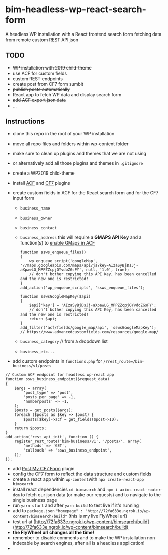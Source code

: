 # bim-headless-wp-react-search-form

A headless WP installation with a React frontend search form fetching data from remote custom REST API json

## TODO

- ~~WP installation with 2019 child-theme~~
- use ACF for custom fields
- ~~custom REST endpoints~~
- create post from CF7 form sumbit
- ~~publish posts automatically~~
- React app to fetch WP data and display search form
- ~~add ACF export json data~~
- ...

## Instructions

- clone this repo in the root of your WP installation
- move all repo files and folders within wp-content folder
- make sure to clean up plugins and themes that we are not using
- or alternatively add all those plugins and themes in `.gitignore`
- create a WP2019 child-theme
- install [ACF](https://wordpress.org/plugins/advanced-custom-fields/) and [CF7](https://wordpress.org/plugins/contact-form-7/) plugins
- create custom fields in ACF for the React search form and for the CF7 input form

  - `business_name`
  - `business_owner`
  - `business_contact`
  - `business_address` this will require a **GMAPS API Key** and a function(s) to [enable GMaps in ACF](https://www.advancedcustomfields.com/resources/google-map/)

    ```
    function ssws_enqueue_files()
    {
        wp_enqueue_script('googleMap', '//maps.googleapis.com/maps/api/js?key=AIzaSyBjDsJj-aXpawLG_MPPZZcpjOYvdoZGsPY', null, '1.0', true);
        // don't bother copying this API Key, has been cancelled and the new one is restricted!
    }
    add_action('wp_enqueue_scripts', 'ssws_enqueue_files');

    function sswsGoogleMapKey($api)
    {
        $api['key'] = 'AIzaSyBjDsJj-aXpawLG_MPPZZcpjOYvdoZGsPY';
        // don't bother copying this API Key, has been cancelled and the new one is restricted!
        return $api;
    }
    add_filter('acf/fields/google_map/api', 'sswsGoogleMapKey');
    // https://www.advancedcustomfields.com/resources/google-map/
    ```

  - `business_category` // from a dropdown list
  - `business_etc...`

- add custom endpoints in `functions.php` for `/?rest_route=/bim-business/v1/posts`

```
// Custom ACF endpoint for headless wp-react app
function ssws_business_endpoint($request_data)
{
    $args = array(
        'post_type' => 'post',
        'posts_per_page' => -1,
        'numberposts' => -1,
    );
    $posts = get_posts($args);
    foreach ($posts as $key => $post) {
        $posts[$key]->acf = get_fields($post->ID);
    }
    return $posts;
}
add_action('rest_api_init', function () {
    register_rest_route('bim-business/v1', '/posts/', array(
        'methods' => 'GET',
        'callback' => 'ssws_business_endpoint',
    ));
});
```

- add [Post My CF7 Form](https://wordpress.org/plugins/post-my-contact-form-7/) plugin
- config the CF7 form to reflect the data structure and custom fields
- create a react app within `wp-content`with `npx create-react-app bimsearch`
- install react dependencies `cd bimsearch` and `npm i axios react-router-dom` to fetch our json data (or make our requests) and to navigate to the single business page
- run `yarn start` and after `yarn build` to test live if it's running
- add to `package.json` `"homepage" : "http://72fa633e.ngrok.io/wp-content/bimsearch/build"` (this is my live FlyWheel url)
- test url at [http://72fa633e.ngrok.io/wp-content/bimsearch/build](http://72fa633e.ngrok.io/wp-content/bimsearch/build)
- **the FlyWheel url changes all the time!**
- remember to disable comments and to make the WP installation non indexable by search engines, after all is a headless application!
-
